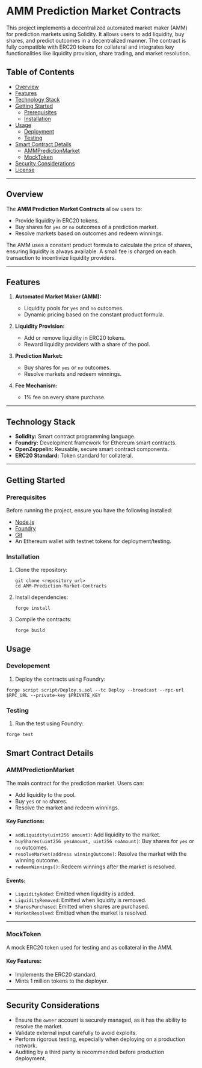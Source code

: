 # AMM Prediction Market Contracts

This project implements a decentralized automated market maker (AMM) for prediction markets using Solidity. It allows users to add liquidity, buy shares, and predict outcomes in a decentralized manner. The contract is fully compatible with ERC20 tokens for collateral and integrates key functionalities like liquidity provision, share trading, and market resolution.

## Table of Contents

- [Overview](#overview)
- [Features](#features)
- [Technology Stack](#technology-stack)
- [Getting Started](#getting-started)
  - [Prerequisites](#prerequisites)
  - [Installation](#installation)
- [Usage](#usage)
  - [Deployment](#deployment)
  - [Testing](#testing)
- [Smart Contract Details](#smart-contract-details)
  - [AMMPredictionMarket](#amppredictionmarket)
  - [MockToken](#mocktoken)
- [Security Considerations](#security-considerations)
- [License](#license)

---

## Overview

The **AMM Prediction Market Contracts** allow users to:
- Provide liquidity in ERC20 tokens.
- Buy shares for `yes` or `no` outcomes of a prediction market.
- Resolve markets based on outcomes and redeem winnings.

The AMM uses a constant product formula to calculate the price of shares, ensuring liquidity is always available. A small fee is charged on each transaction to incentivize liquidity providers.

---

## Features

1. **Automated Market Maker (AMM):**
   - Liquidity pools for `yes` and `no` outcomes.
   - Dynamic pricing based on the constant product formula.

2. **Liquidity Provision:**
   - Add or remove liquidity in ERC20 tokens.
   - Reward liquidity providers with a share of the pool.

3. **Prediction Market:**
   - Buy shares for `yes` or `no` outcomes.
   - Resolve markets and redeem winnings.

4. **Fee Mechanism:**
   - 1% fee on every share purchase.

---

## Technology Stack

- **Solidity:** Smart contract programming language.
- **Foundry:** Development framework for Ethereum smart contracts.
- **OpenZeppelin:** Reusable, secure smart contract components.
- **ERC20 Standard:** Token standard for collateral.

---

## Getting Started

### Prerequisites

Before running the project, ensure you have the following installed:

- [Node.js](https://nodejs.org/)
- [Foundry](https://book.getfoundry.sh/getting-started/installation)
- [Git](https://git-scm.com/)
- An Ethereum wallet with testnet tokens for deployment/testing.

### Installation

1. Clone the repository:
   ```
   git clone <repository_url>
   cd AMM-Prediction-Market-Contracts
   ```

2. Install dependencies:
    ```
    forge install
    ```

3. Compile the contracts:
    ```
    forge build
    ```

## Usage

### Developement

1. Deploy the contracts using Foundry:

```
forge script script/Deploy.s.sol --tc Deploy --broadcast --rpc-url $RPC_URL --private-key $PRIVATE_KEY
```

### Testing

1. Run the test using Foundry:
```
forge test
```

## Smart Contract Details

### AMMPredictionMarket

The main contract for the prediction market. Users can:
- Add liquidity to the pool.
- Buy `yes` or `no` shares.
- Resolve the market and redeem winnings.

#### Key Functions:
- `addLiquidity(uint256 amount)`: Add liquidity to the market.
- `buyShares(uint256 yesAmount, uint256 noAmount)`: Buy shares for `yes` or `no` outcomes.
- `resolveMarket(address winningOutcome)`: Resolve the market with the winning outcome.
- `redeemWinnings()`: Redeem winnings after the market is resolved.

#### Events:
- `LiquidityAdded`: Emitted when liquidity is added.
- `LiquidityRemoved`: Emitted when liquidity is removed.
- `SharesPurchased`: Emitted when shares are purchased.
- `MarketResolved`: Emitted when the market is resolved.

---

### MockToken

A mock ERC20 token used for testing and as collateral in the AMM.

#### Key Features:
- Implements the ERC20 standard.
- Mints 1 million tokens to the deployer.

---

## Security Considerations

- Ensure the `owner` account is securely managed, as it has the ability to resolve the market.
- Validate external input carefully to avoid exploits.
- Perform rigorous testing, especially when deploying on a production network.
- Auditing by a third party is recommended before production deployment.

